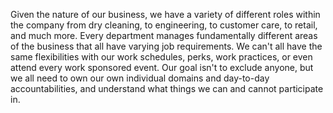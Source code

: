 Given the nature of our business, we have a variety of different roles within the company from dry cleaning, to engineering, to customer care, to retail, and much more. Every department manages fundamentally different areas of the business that all have varying job requirements. We can't all have the same flexibilities with our work schedules, perks, work practices, or even attend every work sponsored event. Our goal isn't to exclude anyone, but we all need to own our own individual domains and day-to-day accountabilities, and understand what things we can and cannot participate in.   
